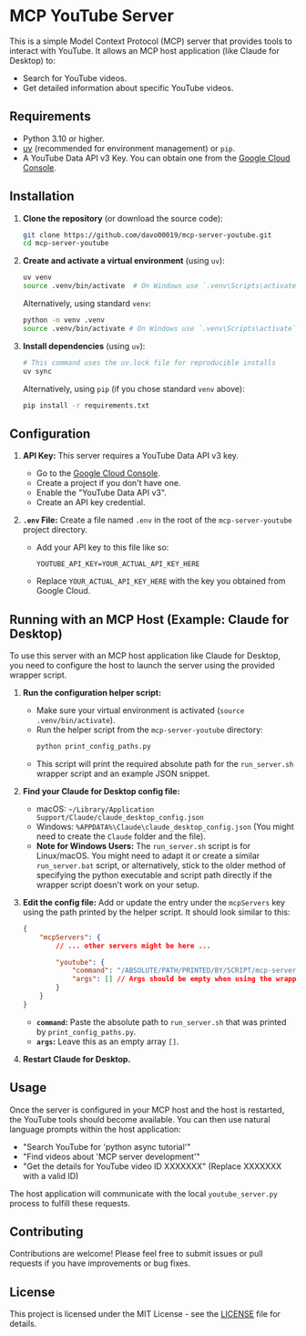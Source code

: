 # MCP YouTube Server

This is a simple Model Context Protocol (MCP) server that provides tools to interact with YouTube. It allows an MCP host application (like Claude for Desktop) to:

*   Search for YouTube videos.
*   Get detailed information about specific YouTube videos.

## Requirements

*   Python 3.10 or higher.
*   [uv](https://github.com/astral-sh/uv) (recommended for environment management) or `pip`.
*   A YouTube Data API v3 Key. You can obtain one from the [Google Cloud Console](https://console.cloud.google.com/apis/credentials).

## Installation

1.  **Clone the repository** (or download the source code):
    ```bash
    git clone https://github.com/davo00019/mcp-server-youtube.git
    cd mcp-server-youtube
    ```

2.  **Create and activate a virtual environment** (using `uv`):
    ```bash
    uv venv
    source .venv/bin/activate  # On Windows use `.venv\Scripts\activate`
    ```
    Alternatively, using standard `venv`:
    ```bash
    python -m venv .venv
    source .venv/bin/activate # On Windows use `.venv\Scripts\activate`
    ```

3.  **Install dependencies** (using `uv`):
    ```bash
    # This command uses the uv.lock file for reproducible installs
    uv sync
    ```
    Alternatively, using `pip` (if you chose standard `venv` above):
    ```bash
    pip install -r requirements.txt
    ```

## Configuration

1.  **API Key:** This server requires a YouTube Data API v3 key.
    *   Go to the [Google Cloud Console](https://console.cloud.google.com/apis/credentials).
    *   Create a project if you don't have one.
    *   Enable the "YouTube Data API v3".
    *   Create an API key credential.

2.  **`.env` File:** Create a file named `.env` in the root of the `mcp-server-youtube` project directory.
    *   Add your API key to this file like so:
        ```
        YOUTUBE_API_KEY=YOUR_ACTUAL_API_KEY_HERE
        ```
    *   Replace `YOUR_ACTUAL_API_KEY_HERE` with the key you obtained from Google Cloud.

## Running with an MCP Host (Example: Claude for Desktop)

To use this server with an MCP host application like Claude for Desktop, you need to configure the host to launch the server using the provided wrapper script.

1.  **Run the configuration helper script:**
    *   Make sure your virtual environment is activated (`source .venv/bin/activate`).
    *   Run the helper script from the `mcp-server-youtube` directory:
        ```bash
        python print_config_paths.py
        ```
    *   This script will print the required absolute path for the `run_server.sh` wrapper script and an example JSON snippet.

2.  **Find your Claude for Desktop config file:**
    *   macOS: `~/Library/Application Support/Claude/claude_desktop_config.json`
    *   Windows: `%APPDATA%\Claude\claude_desktop_config.json` (You might need to create the `Claude` folder and the file).
    *   **Note for Windows Users:** The `run_server.sh` script is for Linux/macOS. You might need to adapt it or create a similar `run_server.bat` script, or alternatively, stick to the older method of specifying the python executable and script path directly if the wrapper script doesn't work on your setup.

3.  **Edit the config file:** Add or update the entry under the `mcpServers` key using the path printed by the helper script. It should look similar to this:

    ```json
    {
        "mcpServers": {
            // ... other servers might be here ...

            "youtube": {
                "command": "/ABSOLUTE/PATH/PRINTED/BY/SCRIPT/mcp-server-youtube/run_server.sh",
                "args": [] // Args should be empty when using the wrapper
            }
        }
    }
    ```
    *   **`command`:** Paste the absolute path to `run_server.sh` that was printed by `print_config_paths.py`.
    *   **`args`:** Leave this as an empty array `[]`.

4.  **Restart Claude for Desktop.**

## Usage

Once the server is configured in your MCP host and the host is restarted, the YouTube tools should become available.
You can then use natural language prompts within the host application:

*   "Search YouTube for 'python async tutorial'"
*   "Find videos about 'MCP server development'"
*   "Get the details for YouTube video ID XXXXXXX" (Replace XXXXXXX with a valid ID)

The host application will communicate with the local `youtube_server.py` process to fulfill these requests.

## Contributing

Contributions are welcome! Please feel free to submit issues or pull requests if you have improvements or bug fixes.

## License

This project is licensed under the MIT License - see the [LICENSE](LICENSE) file for details.
